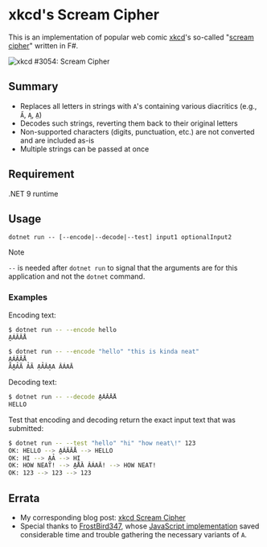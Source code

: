 # xkcd's Scream Cipher

This is an implementation of popular web comic [xkcd](https://xkcd.com/)'s so-called "[scream cipher](https://xkcd.com/3054/)" written in F#.

![xkcd #3054: Scream Cipher](https://imgs.xkcd.com/comics/scream_cipher.png)

## Summary

- Replaces all letters in strings with `A`'s containing various diacritics (e.g., `A̋`, `A̧`, `A̤`)
- Decodes such strings, reverting them back to their original letters
- Non-supported characters (digits, punctuation, etc.) are not converted and are included as-is
- Multiple strings can be passed at once

## Requirement

.NET 9 runtime

## Usage

```
dotnet run -- [--encode|--decode|--test] input1 optionalInput2
```

> [!NOTE]
> `--` is needed after `dotnet run` to signal that the arguments are for this application and not the `dotnet` command.

### Examples

Encoding text:

```sh
$ dotnet run -- --encode hello
A̰ÁĂĂÅ
```

```sh
$ dotnet run -- --encode "hello" "this is kinda neat"
A̰ÁĂĂÅ
ĀA̰ẢÃ ẢÃ ẠẢÂA̠A ÂÁAĀ
```

Decoding text:

```sh
$ dotnet run -- --decode A̰ÁĂĂÅ
HELLO
```

Test that encoding and decoding return the exact input text that was submitted:

```sh
$ dotnet run -- --test "hello" "hi" "how neat\!" 123
OK: HELLO --> A̰ÁĂĂÅ --> HELLO
OK: HI --> A̰Ả --> HI
OK: HOW NEAT! --> A̰ÅȀ ÂÁAĀ! --> HOW NEAT!
OK: 123 --> 123 --> 123
```

## Errata

- My corresponding blog post: [xkcd Scream Cipher](https://codeconscious.github.io/2025/02/23/xkcd-scream-cipher.html)
- Special thanks to [FrostBird347](https://github.com/FrostBird347), whose [JavaScript implementation](https://gist.github.com/FrostBird347/e7c017d096b3b50a75f5dcd5b4d08b99) saved considerable time and trouble gathering the necessary variants of `A`.
